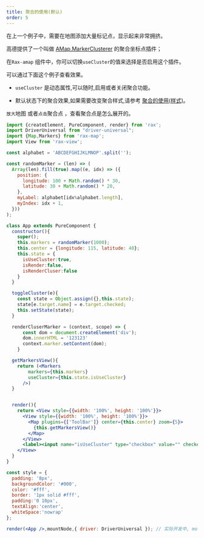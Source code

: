 ```yaml
---
title: 聚合的使用(默认)
order: 5
---
```


在上一个例子中，需要在地图添加大量标记点，显示起来非常拥挤。

高德提供了一个叫做 [AMap.MarkerClusterer](http://lbs.amap.com/api/javascript-api/reference/plugin#AMap.MarkerClusterer) 的聚合坐标点插件；

在`Rax-amap` 组件中，你可以切换`useCluster`的值来选择是否启用这个插件。

可以通过下面这个例子查看效果。

+ `useCluster` 是动态属性,可以随时,启用或者关闭聚合功能。

+ 默认状态下的聚合效果,如果需要改变聚合样式,请参考 [聚合的使用(样式)](/rax-map/components/markers/cluster2)。

`放大`地图 或者`点击`聚合点 ，查看聚合点是怎么展开的。



```jsx
import {createElement, PureComponent, render} from 'rax';
import DriverUniversal from "driver-universal";
import {Map,Markers} from 'rax-map';
import View from 'rax-view';

const alphabet = 'ABCDEFGHIJKLMNOP'.split('');

const randomMarker = (len) => (
  Array(len).fill(true).map((e, idx) => ({
    position: {
      longitude: 100 + Math.random() * 30,
      latitude: 30 + Math.random() * 20,
    },
    myLabel: alphabet[idx%alphabet.length],
    myIndex: idx + 1,
  }))
);

class App extends PureComponent {
  constructor(){
    super();
    this.markers = randomMarker(1000);
    this.center = {longitude: 115, latitude: 40};
    this.state = {
      isUseCluster:true,
      isRender:false,
      isRenderCluser:false
    }
  }

  toggleCluster(e){
    const state = Object.assign({},this.state);
    state[e.target.name] = e.target.checked;
    this.setState(state);
  }

  renderCluserMarker = (context, scope) => {
      const dom = document.createElement('div');
      dom.innerHTML = '123123'
      context.marker.setContent(dom);
    }

  getMarkersView(){
    return (<Markers
        markers={this.markers}
        useCluster={this.state.isUseCluster}
      />)
  }


  render(){
    return <View style={{width: '100%', height: '100%'}}>
      <View style={{width: '100%', height: '100%'}}>
        <Map plugins={['ToolBar']} center={this.center} zoom={5}>
          {this.getMarkersView()}
        </Map>
      </View>
      <label><input name="isUseCluster" type="checkbox" value="" checked onClick={ (e) => { this.toggleCluster(e) } }/> isUseCluster </label>
    </View>
  }
}

const style = {
  padding: '8px',
  backgroundColor: '#000',
  color: '#fff',
  border: '1px solid #fff',
  padding:'0 10px',
  textAlign:'center',
  whiteSpace:'nowrap'
};

render(<App />,mountNode,{ driver: DriverUniversal }); // 实际开发中, mountNode不用传，这里是为了放入示例dom中;
```


